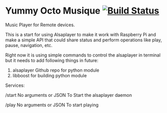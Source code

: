 # Yummy Octo Musique [![Build Status](https://travis-ci.org/dtchanpura/yummy-octo-musique.svg?branch=master)](https://travis-ci.org/dtchanpura/yummy-octo-musique)

Music Player for Remote devices.

This is a start for using Alsaplayer to make it work with Raspberry Pi and make a simple API that could share status and perform operations like play, pause, navigation, etc.

Right now it is using simple commands to control the alsaplayer in terminal but it needs to add following things in future:

1. alsaplayer Github repo for python module
1. libboost for building python module


Services:

/start No arguments or JSON
    To Start the alsaplayer daemon

/play No arguments or JSON
    To start playing 



